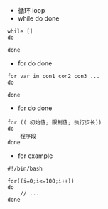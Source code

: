 - 循环 loop
- while do done
```
while []
do

done
```

- for do done
```
for var in con1 con2 con3 ...
do 

done
```

- for do done
```
for (( 初始值; 限制值; 执行步长))
do
    程序段
done
```

- for example
```
#!/bin/bash

for((i=0;i<=100;i++))
do
    // ...
done
```
